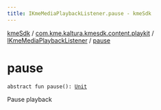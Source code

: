 ```yaml
---
title: IKmeMediaPlaybackListener.pause - kmeSdk
---
```


[kmeSdk](../../index.html) / [com.kme.kaltura.kmesdk.content.playkit](../index.html) / [IKmeMediaPlaybackListener](index.html) / [pause](./pause.html)

# pause

`abstract fun pause(): `[`Unit`](https://kotlinlang.org/api/latest/jvm/stdlib/kotlin/-unit/index.html)

Pause playback

